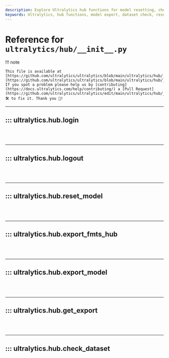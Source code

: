 ```yaml
---
description: Explore Ultralytics hub functions for model resetting, checking datasets, model exporting and more. Easy-to-follow instructions provided.
keywords: Ultralytics, hub functions, model export, dataset check, reset model, YOLO Docs
---
```


# Reference for `ultralytics/hub/__init__.py`

!!! note

    This file is available at [https://github.com/ultralytics/ultralytics/blob/main/ultralytics/hub/__init__.py](https://github.com/ultralytics/ultralytics/blob/main/ultralytics/hub/__init__.py). If you spot a problem please help us by [contributing](https://docs.ultralytics.com/help/contributing/) a [Pull Request](https://github.com/ultralytics/ultralytics/edit/main/ultralytics/hub/__init__.py) 🛠️ to fix it. Thank you 🙏!

---
## ::: ultralytics.hub.login
<br><br>

---
## ::: ultralytics.hub.logout
<br><br>

---
## ::: ultralytics.hub.reset_model
<br><br>

---
## ::: ultralytics.hub.export_fmts_hub
<br><br>

---
## ::: ultralytics.hub.export_model
<br><br>

---
## ::: ultralytics.hub.get_export
<br><br>

---
## ::: ultralytics.hub.check_dataset
<br><br>
